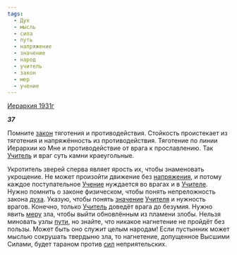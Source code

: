 ```yaml
---
tags:
  - Дух
  - мысль
  - сила
  - путь
  - напряжение
  - значение
  - народ
  - учитель
  - закон
  - мер
  - учение
---
```

[Иерархия 1931г](https://127.0.0.1:4002/agni/1931)

___37___

Помните [закон](../../../tags/#закон) тяготения и противодействия. Стойкость проистекает из тяготения и напряжённость из противодействия. Тяготение по линии Иерархии ко Мне и противодействие от врага к прославлению. Так [Учитель](../../../tags/#учитель) и враг суть камни краеугольные.   

Укротитель зверей сперва являет ярость их, чтобы знаменовать укрощение. Не может произойти движение без [напряжения](../../../tags/#напряжение), и потому каждое поступательное [Учение](../../../tags/#учение) нуждается во врагах и в [Учителе](../../../tags/#учитель). Нужно помнить о законе физическом, чтобы понять непреложность закона [духа](../../../tags/#Дух). Указую, чтобы понять [значение](../../../tags/#значение) [Учителя](../../../tags/#учитель) и нужность врагов. Конечно, только [Учитель](../../../tags/#учитель) доведёт врага до безумия. Нужно явить [меру](../../../tags/#мер) зла, чтобы выйти обновлённым из пламени злобы. Нельзя миновать узлы [пути](../../../tags/#путь), но знайте, что никакое нагнетение не пройдёт без пользы. Может быть оно служит целым народам! Если пустынник может мыслью сокрушать твердыню зла, то нагнетение, допущенное Высшими Силами, будет тараном против [сил](../../../tags/#сила) неприятельских.   

